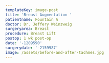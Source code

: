 ```yaml
---
templateKey: image-post
title: 'Breast Augmentation '
patientname: Fountain A
doctor: Dr. Jeffery Weinzweig
surgeryarea: Breast
procedure: Breast Lift
postop: 1 wk post-op
date: '-1209590'
surgerydate: '-2159987'
image: /assets/before-and-after-tachmes.jpg
---
```


